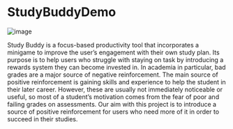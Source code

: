 # StudyBuddyDemo

![image](https://media.discordapp.net/attachments/930223793656451112/958179565329584218/studybuddy.png?width=701&height=701)

Study Buddy is a focus-based productivity tool that incorporates a minigame to improve the 
user’s engagement with their own study plan. Its purpose is to help users who struggle with 
staying on task by introducing a rewards system they can become invested in. In academia in 
particular, bad grades are a major source of negative reinforcement. The main source of 
positive reinforcement is gaining skills and experience to help the student in their later 
career. However, these are usually not immediately noticeable or useful, so most of a student’s 
motivation comes from the fear of poor and failing grades on assessments. Our aim with this 
project is to introduce a source of positive reinforcement for users who need more of it in 
order to succeed in their studies.
